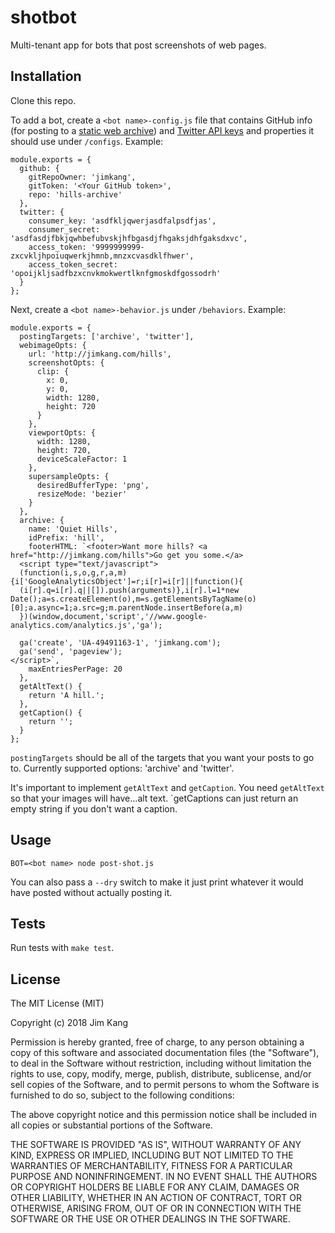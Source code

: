 shotbot
=============

Multi-tenant app for bots that post screenshots of web pages.

Installation
------------

Clone this repo.

To add a bot, create a `<bot name>-config.js` file that contains GitHub info (for posting to a [static web archive](http://jimkang.com/weblog/articles/platform-free-bots/)) and [Twitter API keys](https://gist.github.com/jimkang/34d16247b40097d8cace) and properties it should use under `/configs`. Example:

    module.exports = {
      github: {
        gitRepoOwner: 'jimkang',
        gitToken: '<Your GitHub token>',
        repo: 'hills-archive'
      },
      twitter: {
        consumer_key: 'asdfkljqwerjasdfalpsdfjas',
        consumer_secret: 'asdfasdjfbkjqwhbefubvskjhfbgasdjfhgaksjdhfgaksdxvc',
        access_token: '9999999999-zxcvkljhpoiuqwerkjhmnb,mnzxcvasdklfhwer',
        access_token_secret: 'opoijkljsadfbzxcnvkmokwertlknfgmoskdfgossodrh'
      }
    };

Next, create a `<bot name>-behavior.js` under `/behaviors`. Example:

    module.exports = {
      postingTargets: ['archive', 'twitter'],      
      webimageOpts: {
        url: 'http://jimkang.com/hills',
        screenshotOpts: {
          clip: {
            x: 0,
            y: 0,
            width: 1280,
            height: 720
          }
        },
        viewportOpts: {
          width: 1280,
          height: 720,
          deviceScaleFactor: 1
        },
        supersampleOpts: {
          desiredBufferType: 'png',
          resizeMode: 'bezier'
        }
      },
      archive: {
        name: 'Quiet Hills',
        idPrefix: 'hill',
        footerHTML: `<footer>Want more hills? <a href="http://jimkang.com/hills">Go get you some.</a>
      <script type="text/javascript">
      (function(i,s,o,g,r,a,m){i['GoogleAnalyticsObject']=r;i[r]=i[r]||function(){
      (i[r].q=i[r].q||[]).push(arguments)},i[r].l=1*new Date();a=s.createElement(o),m=s.getElementsByTagName(o)[0];a.async=1;a.src=g;m.parentNode.insertBefore(a,m)
      })(window,document,'script','//www.google-analytics.com/analytics.js','ga');

      ga('create', 'UA-49491163-1', 'jimkang.com');
      ga('send', 'pageview');
    </script>`,
        maxEntriesPerPage: 20
      },
      getAltText() {
        return 'A hill.';
      },
      getCaption() {
        return '';
      }
    };

`postingTargets` should be all of the targets that you want your posts to go to. Currently supported options: 'archive' and 'twitter'.

It's important to implement `getAltText` and `getCaption`. You need `getAltText` so that your images will have...alt text. `getCaptions can just return an empty string if you don't want a caption.

Usage
-----

    BOT=<bot name> node post-shot.js

You can also pass a `--dry` switch to make it just print whatever it would have posted without actually posting it.

Tests
-----

Run tests with `make test`.

License
-------

The MIT License (MIT)

Copyright (c) 2018 Jim Kang

Permission is hereby granted, free of charge, to any person obtaining a copy
of this software and associated documentation files (the "Software"), to deal
in the Software without restriction, including without limitation the rights
to use, copy, modify, merge, publish, distribute, sublicense, and/or sell
copies of the Software, and to permit persons to whom the Software is
furnished to do so, subject to the following conditions:

The above copyright notice and this permission notice shall be included in
all copies or substantial portions of the Software.

THE SOFTWARE IS PROVIDED "AS IS", WITHOUT WARRANTY OF ANY KIND, EXPRESS OR
IMPLIED, INCLUDING BUT NOT LIMITED TO THE WARRANTIES OF MERCHANTABILITY,
FITNESS FOR A PARTICULAR PURPOSE AND NONINFRINGEMENT. IN NO EVENT SHALL THE
AUTHORS OR COPYRIGHT HOLDERS BE LIABLE FOR ANY CLAIM, DAMAGES OR OTHER
LIABILITY, WHETHER IN AN ACTION OF CONTRACT, TORT OR OTHERWISE, ARISING FROM,
OUT OF OR IN CONNECTION WITH THE SOFTWARE OR THE USE OR OTHER DEALINGS IN
THE SOFTWARE.
